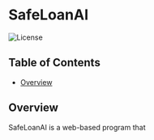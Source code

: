 # SafeLoanAI

![License](https://img.shields.io/badge/license-MIT-blue.svg)

## Table of Contents
- [Overview](#overview)
## Overview 

SafeLoanAI is a web-based program that 
